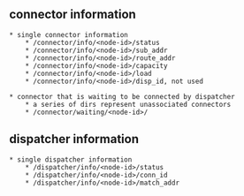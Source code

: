 ## connector information
    * single connector information
        * /connector/info/<node-id>/status
        * /connector/info/<node-id>/sub_addr
        * /connector/info/<node-id>/route_addr
        * /connector/info/<node-id>/capacity
        * /connector/info/<node-id>/load
        * /connector/info/<node-id>/disp_id, not used

    * connector that is waiting to be connected by dispatcher
        * a series of dirs represent unassociated connectors
        * /connector/waiting/<node-id>/


## dispatcher information
    * single dispatcher information
        * /dispatcher/info/<node-id>/status
        * /dispatcher/info/<node-id>/conn_id
        * /dispatcher/info/<node-id>/match_addr
